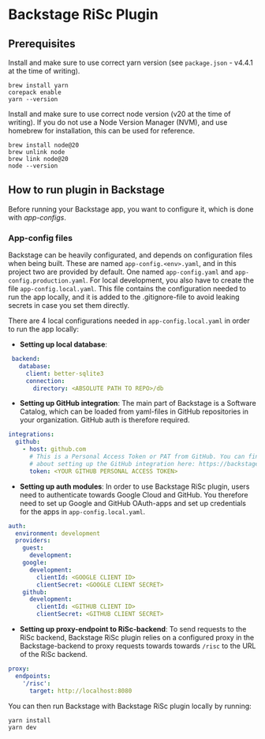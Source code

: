# Backstage RiSc Plugin

## Prerequisites

Install and make sure to use correct yarn version (see `package.json` - v4.4.1 at the time of writing).

```
brew install yarn
corepack enable
yarn --version
```

Install and make sure to use correct node version (v20 at the time of writing).
If you do not use a Node Version Manager (NVM), and use homebrew for installation, this can be used for reference.

```
brew install node@20
brew unlink node
brew link node@20
node --version
```

## How to run plugin in Backstage

Before running your Backstage app, you want to configure it, which is done with _app-configs_.

### App-config files

Backstage can be heavily configurated, and depends on configuration files when being built.
These are named `app-config.<env>.yaml`, and in this project two are provided by default. One named `app-config.yaml` and `app-config.production.yaml`.
For local development, you also have to create the file `app-config.local.yaml`. This file contains the configuration needed to run the app locally, and it is added to the .gitignore-file to avoid leaking secrets in case you set them directly.

There are 4 local configurations needed in `app-config.local.yaml` in order to run the app locally: 
- **Setting up local database**:
```yaml
 backend:
   database:
     client: better-sqlite3
     connection:
       directory: <ABSOLUTE PATH TO REPO>/db
```
- **Setting up GitHub integration**:
The main part of Backstage is a Software Catalog, which can be loaded from yaml-files in GitHub repositories in your organization.
GitHub auth is therefore required.
```yaml
integrations:
  github:
    - host: github.com
      # This is a Personal Access Token or PAT from GitHub. You can find out how to generate this token, and more information
      # about setting up the GitHub integration here: https://backstage.io/docs/getting-started/configuration#setting-up-a-github-integration
      token: <YOUR GITHUB PERSONAL ACCESS TOKEN>
```
- **Setting up auth modules**:
In order to use Backstage RiSc plugin, users need to authenticate towards Google Cloud and GitHub.
You therefore need to set up Google and GitHub OAuth-apps and set up credentials for the apps in `app-config.local.yaml`.
```yaml
auth:
  environment: development
  providers:
    guest:
      development:
    google:
      development:
        clientId: <GOOGLE CLIENT ID>
        clientSecret: <GOOGLE CLIENT SECRET>
    github:
      development:
        clientId: <GITHUB CLIENT ID>
        clientSecret: <GITHUB CLIENT SECRET>
```
- **Setting up proxy-endpoint to RiSc-backend**:
To send requests to the RiSc backend, Backstage RiSc plugin relies on a configured proxy in the Backstage-backend to proxy 
requests towards towards `/risc` to the URL of the RiSc backend.
```yaml
proxy:
  endpoints:
    '/risc':
      target: http://localhost:8080
```

You can then run Backstage with Backstage RiSc plugin locally by running:

```bash
yarn install
yarn dev
```

